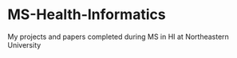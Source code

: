 # MS-Health-Informatics
My projects and papers completed during MS in HI at Northeastern University
